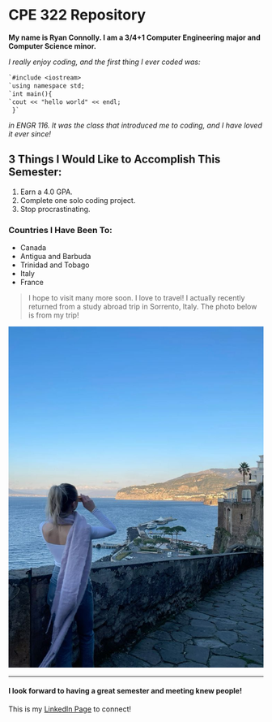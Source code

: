 # CPE 322 Repository

**My name is Ryan Connolly. I am a 3/4+1 Computer Engineering major and Computer Science minor.**

*I really enjoy coding, and the first thing I ever coded was:* 

	`#include <iostream>
 	`using namespace std;
	`int main(){
  	`cout << "hello world" << endl;
 	 }`

*in ENGR 116. It was the class that introduced me to coding, and I have loved it ever since!*

## 3 Things I Would Like to Accomplish This Semester:
1. Earn a 4.0 GPA.
2. Complete one solo coding project.
3. Stop procrastinating.

### Countries I Have Been To:
- Canada
- Antigua and Barbuda
- Trinidad and Tobago
- Italy
- France
> I hope to visit many more soon. I love to travel!
> I actually recently returned from a study abroad trip in Sorrento, Italy.
> The photo below is from my trip!

![This is a photo of me in Sorrento!](sorrento.jpg)

---
#### I look forward to having a great semester and meeting knew people!

This is my [LinkedIn Page](https://www.linkedin.com/in/ryanvconnolly/) to connect! 
